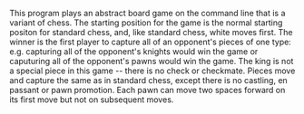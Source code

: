This program plays an abstract board game on the command line that is a variant of chess. The starting position for the game is the normal starting positon for standard chess, and, like standard chess, white moves first. The winner is the first player to capture all of an opponent's pieces of one type: e.g. capturing all of the opponent's knights would win the game or caputuring all of the opponent's pawns would win the game. The king is not a special piece in this game -- there is no check or checkmate. Pieces move and capture the same as in standard chess, except there is no castling, en passant or pawn promotion. Each pawn can move two spaces forward on its first move but not on subsequent moves. 
